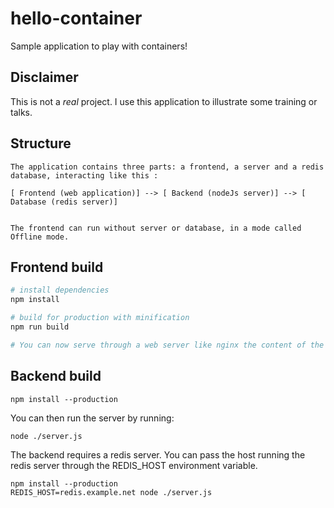 # hello-container

Sample application to play with containers!

## Disclaimer

This is not a _real_ project. I use this application to illustrate some training or talks.

## Structure

```
The application contains three parts: a frontend, a server and a redis database, interacting like this :

[ Frontend (web application)] --> [ Backend (nodeJs server)] --> [ Database (redis server)]


The frontend can run without server or database, in a mode called Offline mode.

```

## Frontend build

``` bash
# install dependencies
npm install

# build for production with minification
npm run build

# You can now serve through a web server like nginx the content of the dist/ folder
```

## Backend build

```
npm install --production
```

You can then run the server by running:
```
node ./server.js
```

The backend requires a redis server.
You can pass the host running the redis server through the REDIS_HOST environment variable.

```
npm install --production
REDIS_HOST=redis.example.net node ./server.js
```
